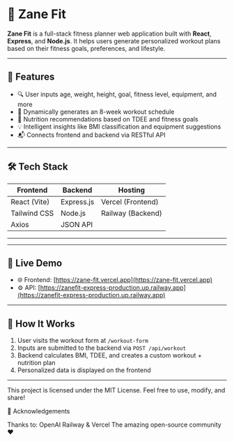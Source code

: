 # 💪 Zane Fit

**Zane Fit** is a full-stack fitness planner web application built with **React**, **Express**, and **Node.js**. It helps users generate personalized workout plans based on their fitness goals, preferences, and lifestyle.

---

## 🚀 Features

- 🔍 User inputs age, weight, height, goal, fitness level, equipment, and more
- 📅 Dynamically generates an 8-week workout schedule
- 🥗 Nutrition recommendations based on TDEE and fitness goals
- 💡 Intelligent insights like BMI classification and equipment suggestions
- 📬 Connects frontend and backend via RESTful API

---

## 🛠️ Tech Stack

| Frontend | Backend | Hosting |
|---------|--------|---------|
| React (Vite) | Express.js | Vercel (Frontend) |
| Tailwind CSS | Node.js | Railway (Backend) |
| Axios | JSON API | |

---


---

## 🔗 Live Demo

- 🌐 Frontend: [https://zane-fit.vercel.app](https://zane-fit.vercel.app)
- ⚙️ API: [https://zanefit-express-production.up.railway.app](https://zanefit-express-production.up.railway.app)

---

## 🧠 How It Works

1. User visits the workout form at `/workout-form`
2. Inputs are submitted to the backend via `POST /api/workout`
3. Backend calculates BMI, TDEE, and creates a custom workout + nutrition plan
4. Personalized data is displayed on the frontend

---

This project is licensed under the MIT License. Feel free to use, modify, and share!

🙌 Acknowledgements

Thanks to:
OpenAI
Railway & Vercel
The amazing open-source community ❤️




